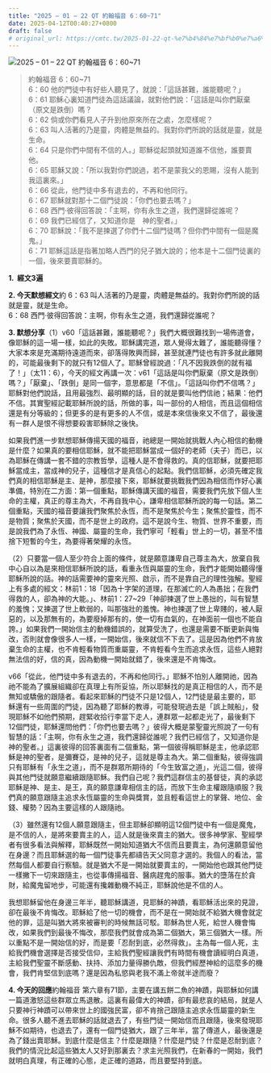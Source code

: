 ```yaml
---
title: "2025 – 01 – 22 QT 約翰福音 6：60~71"
date: 2025-04-12T00:40:27+0800
draft: false
# original_url: https://cmtc.tw/2025-01-22-qt-%e7%b4%84%e7%bf%b0%e7%a6%8f%e9%9f%b3-6%ef%bc%9a6071
---
```


![2025 – 01 – 22 QT 約翰福音 6：60\~71](/images/qt.jpg  "2025 – 01 – 22 QT 約翰福音 6：60\~71")

> 約翰福音 6：60\~71  
> 6：60 他的門徒中有好些人聽見了，就說：「這話甚難，誰能聽呢？」  
> 6：61 耶穌心裏知道門徒為這話議論，就對他們說：「這話是叫你們厭棄（原文是跌倒）嗎？  
> 6：62 倘或你們看見人子升到他原來所在之處，怎麼樣呢？  
> 6：63 叫人活著的乃是靈，肉體是無益的。我對你們所說的話就是靈，就是生命。  
> 6：64 只是你們中間有不信的人。」耶穌從起頭就知道誰不信他，誰要賣他。  
> 6：65 耶穌又說：「所以我對你們說過，若不是蒙我父的恩賜，沒有人能到我這裏來。」  
> 6：66 從此，他門徒中多有退去的，不再和他同行。  
> 6：67 耶穌就對那十二個門徒說：「你們也要去嗎？」  
> 6：68 西門‧彼得回答說：「主啊，你有永生之道，我們還歸從誰呢？  
> 6：69 我們已經信了，又知道你是　神的聖者。」  
> 6：70 耶穌說：「我不是揀選了你們十二個門徒嗎？但你們中間有一個是魔鬼。」  
> 6：71 耶穌這話是指著加略人西門的兒子猶大說的；他本是十二個門徒裏的一個，後來要賣耶穌的。

**1.  經文3遍**

**2. 今天默想經文**約 6：63 叫人活著的乃是靈，肉體是無益的。我對你們所說的話就是靈，就是生命。  
6：68 西門‧彼得回答說：主啊，你有永生之道，我們還歸從誰呢？

**3. 默想分享**（1）v60「這話甚難，誰能聽呢？」我們大概很難找到一場佈道會，像耶穌的這一場一樣，如此的失敗。耶穌講完道，眾人覺得太難了，誰能聽得懂？大家本來是充滿期待遠道而來，卻落得敗興而歸，甚至就連門徒也有許多就此離開的，可能最後剩下的就只有12個人了。耶穌曾經說過：「凡不因我跌倒的就有福了！」（太11：6），今天的經文再講一次：v61「這話是叫你們厭棄（原文是跌倒）嗎？」「厭棄」、「跌倒」是同一個字，意思都是「不信」。「這話叫你們不信嗎？」耶穌對他們說話，且用最強烈、最明顯的話，目的就是要叫他們信祂；結果：他們不信。其實聖經記載耶穌所說的話，所做的事，叫一部份的人相信，而且這個相信還是有分等級的；但更多的是有更多的人不信，或是本來信後來又不信了，最後還有一群人是恨不得想要殺害耶穌除之後快。

如果我們進一步默想耶穌傳揚天國的福音，祂總是一開始就挑戰人內心相信的動機是什麼？如果真的要相信耶穌，就不能把耶穌當成一個好的老師（夫子）而已，以為耶穌在傳講一套不錯的宗教哲學，這種人是不會得救的。真的信耶穌，就要把耶穌當成主，當成神的兒子，這種信才是真信心的起點。我們信耶穌，必須先確定我們真的相信耶穌是主、是神，那麼接下來，耶穌就要挑戰我們因為相信而作好心裏準備，特別在二方面：第一個重點，耶穌傳講天國的福音，需要我們先放下個人生命的主權，真正的尊主為大，不再自我中心，謙卑相信耶穌所說的每一句話。第二個重點，天國的福音要讓我們聚焦於永恆，而不是聚焦於今生；聚焦於靈性，而不是物質；聚焦於天國，而不是世上的政府。這不是說今生、物質、世界不重要，而是說我們為了永恆、神國、屬靈的生命，我們寧可「輕看」世上的一切，甚至不惜捨下短暫的今生，為要得著榮耀的永恆。

（2）只要當一個人至少符合上面的條件，就是願意謙卑自己尊主為大，放棄自我中心自以為是來相信耶穌所說的話，看重永恆與屬靈的生命，我們才能開始聽得懂耶穌所說的話。神的話需要神的靈來光照、啟示，而不是靠自己的理性強解。聖經上有多處的經文：林前1：18「因為十字架的道理，在那滅亡的人為愚拙；在我們得救的人，卻為神的大能。」、林前1：27\~29「神卻揀選了世上愚拙的，叫有智慧的羞愧；又揀選了世上軟弱的，叫那強壯的羞愧。神也揀選了世上卑賤的，被人厭惡的，以及那無有的，為要廢掉那有的，使一切有血氣的，在神面前一個也不能自誇。」如果我們一開始信主的動機錯誤的，就算受洗了，也還是需要不斷更新與悔改，否則就會像很多人一樣，一開始信，後來就信不下去了。這是因為他們不肯放棄生命的主權，也不肯輕看物質而重屬靈，不肯輕看今生而追求永恆，這些人絕對無法信的好，信的真，因為動機一開始就錯了，後來還是不肯悔改。

v66「從此，他門徒中多有退去的，不再和他同行。」耶穌不怕別人離開祂，因為祂不能為了擴展組織卻在真理上有所妥協，所以耶穌找的是真正相信的人，而不是無知或驕傲的跟隨者。看起來耶穌的門徒不只是12個人，12門徒是最主要的，耶穌還有一些周圍的門徒，因為聽了耶穌的教導，可能發現過去是「誤上賊船」，發現耶穌不如他們預期，趕緊收拾行李當下走人，連群眾一起都走光了，最後剩下12個門徒，耶穌還問他們：「你們也要去嗎？」彼得大概是蒙聖靈光照說了一句有智慧的話：「主啊，你有永生之道，我們還歸從誰呢？我們已經信了，又知道你是　神的聖者。」這裏彼得的回答裏面有二個重點，第一個彼得稱耶穌是主，他承認耶穌是神的聖者，是彌賽亞，是神的兒子，這就是尊主為大。第二個重點，彼得強調只有耶穌有「永生之道」，而不是群眾所期待的「今生致富之道」，光這二個，彼得與其他門徒就願意繼續跟隨耶穌。我們自己呢？我們這群信主的基督徒，真的承認耶穌是神、是主、是王，真的願意謙卑相信主的話，而放下生命主權跟隨順服？我們真的願意跟隨主追求永恆屬靈的生命與獎賞，並且輕看這世上的掌聲、地位、金錢、權勢？因為主要這樣的人跟隨祂。

（3）雖然還有12個人願意跟隨主，但主耶穌卻顯明這12個門徒中有一個是魔鬼，是不信的人，是將來要賣主的人，這人就是後來賣主的猶大。很多神學家、聖經學者有很多看法與解釋，耶穌既然一開始知道猶大不信而且要賣主，為何還願意留他在身邊？而且耶穌選的每一個門徒事先都禱告天父同意才選的。我個人的看法，當然每個人都要自行察驗。就是猶大不是一開始就要賣主的，一開始他也跟其他門徒一樣撇下一切來跟隨主，也從事傳揚福音、醫病趕鬼的服事。猶大的墮落在於貪財，給魔鬼留地步，可能還有攙雜動機不純正，耶穌說他是不信的人。

我想耶穌留他在身邊三年半，聽耶穌講道，見耶穌的神蹟，看耶穌活出來的見證，卻在最後不肯悔改。耶穌給了他一切的機會，而不是在一開始就不給猶大機會就定他的罪，這是叫猶大將來被審判的時候無話可駁。耶穌為世人死，給世人機會悔改，如果我們到最後不悔改，那麼我們就會成為第二個猶大，第三個猶大一樣。所以重點不是一開始信的好，而是要「忍耐到底，必然得救」。主為每一個人死，主給我們機會選擇是否接受信仰，主給我們聖經讓我們有時間有機會讀經明白真道，主給我們聖靈不斷感動、扶持、添加力量得勝仇敵，但我們經歷神給的這麼多的機會，我們肯堅信到底嗎？還是因為私慾與老我不滿上帝就半途而廢？

**4. 今天的回應**約翰福音 第六章有71節，主要在講五餅二魚的神蹟，與耶穌如何講一篇道激怒這些群眾立馬退散。這裏有最偉大的神蹟，卻有最悲哀的結局，就是人只要神行神蹟可以帶來世上的國強民富，卻不肯捨己跟隨主追求永恆屬靈的新生命。很多人聽不進去耶穌的話就退去了，有些門徒一開始信而且跟隨，後來發現耶穌不如期待，也退去了，還有一個門徒猶大，跟了三年半，當了傳道人，最後還是為了錢出賣耶穌。到底什麼是信主？什麼是跟隨？什麼是門徒？什麼是忍耐到底？我們的情況比起這些猶太人又好到那裏去？求主光照我們，在新春的一開始，我們就明白真理，有正確的心態，走正確的道路，而且要堅持到底。